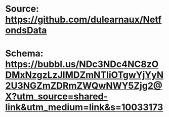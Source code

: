 
# Source: https://github.com/dulearnaux/NetfondsData

# Schema: https://bubbl.us/NDc3NDc4NC8zODMxNzgzLzJlMDZmNTliOTgwYjYyN2U3NGZmZDRmZWQwNWY5Zjg2@X?utm_source=shared-link&utm_medium=link&s=10033173
